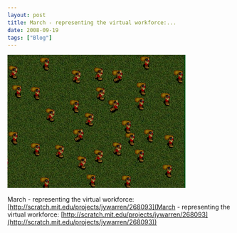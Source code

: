 ```yaml
---
layout: post
title: March - representing the virtual workforce:...
date: 2008-09-19
tags: ["Blog"]
---
```


![](k3Im6rfOqe2ipqnl52OTY93Qo1_400.png)  

March - representing the virtual workforce: [http://scratch.mit.edu/projects/jywarren/268093](March - representing the virtual workforce: [http://scratch.mit.edu/projects/jywarren/268093](http://scratch.mit.edu/projects/jywarren/268093))